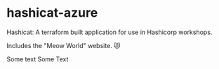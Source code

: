 # hashicat-azure
Hashicat: A terraform built application for use in Hashicorp workshops.

Includes the "Meow World" website. 😻


Some text Some Text